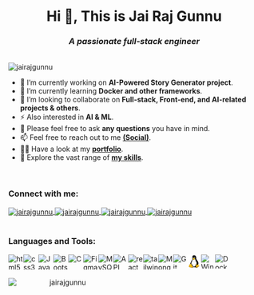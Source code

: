 <h1 align="center">Hi 👋, This is Jai Raj Gunnu</h1>
<h3 align="center"><i>A passionate full-stack engineer</i></h3>
<br>
<div align="left"> <img src="https://komarev.com/ghpvc/?username=jairajgunnu&label=Profile%20views&color=2f81f7&style=flat" alt="jairajgunnu" /></div>

- 🔭 I’m currently working on **AI-Powered Story Generator project**.
- 🌱 I’m currently learning **Docker and other frameworks**.
- 👯 I’m looking to collaborate on **Full-stack, Front-end, and AI-related projects & others**.
- ⚡ Also interested in **AI & ML**.
- 💬 Please feel free to ask **any questions** you have in mind.
- 📫 Feel free to reach out to me **[(Social)](#connect-with-me)**.
- 👨‍💻 Have a look at my **[portfolio](https://jairaj-portfolio.blogspot.com/)**.
- 📄 Explore the vast range of **[my skills](https://drive.google.com/file/d/1dsa-n81N4gOAHBPV11vxj3XQfvhIzZcH/view?usp=sharing)**.

<br>
<div align="left">
<h3>Connect with me:</h3>
<a href="https://linkedin.com/in/jairajgunnu" target="blank">
<img align="center" src="https://blogger.googleusercontent.com/img/b/R29vZ2xl/AVvXsEg1xGWiwUO8ZxUWbW5AVWBKcdfmzbWb1h4bGopCqq7oOSPy6igeS8grtbLnSjYqPg-7o-DxgyAKU9uqa4L8DDl_2OIUHo8ko2Pwbq2nK0kJ9ar6IvrNft2wNPFk7gX1PeUnsaSJxekkSokheBKA8g-rzluhgnsZ2f71GuARyxXVZApNikAg0JZ4_BQA3Vla/s1600/icons8-linkedin-48.png" alt="jairajgunnu" height="36" width="36" />
</a>
<a href="https://instagram.com/jairaj_gunnu" target="blank">
<img align="center" src="https://blogger.googleusercontent.com/img/b/R29vZ2xl/AVvXsEgIuPItNqA2XdQKc8Y4dt0eGzkh7haEwUSkxYXjeRdtWU4sxft98REISHioplkCc4KXJ0qR-7gyBjymr9hpPUf16S7TyiOQDg02yHARyjgb6zAZ73wKhx2HrKKKZTFtDkTT6b5OmPWSehkOsJLIrpUFHKgjXf-vJ926vy4y2ZTmJJ6k1a0pHgXdTuXyAeZk/s1600/icons8-instagram-48.png" alt="jairajgunnu" height="36" width="36" />
</a>
<a href="https://fb.com/jairajgunnu" target="blank">
<img align="center" src="https://blogger.googleusercontent.com/img/b/R29vZ2xl/AVvXsEh7oHX7bC15bwIR1MFLTIbfI_0623o8t1pTTq94HjKtIAqm4H5w1BbgmQBG9c617jx7i67jQrMjFSJMdqVqtkWtNtORbirPwc7EU0NdQtR4y8vYjMnx4Mv5AcLRiMfpQ5H5qCdlHE_qcxG-CavKgiX7oFJqLwZpr3Xuf04dH8--0jH1xMV1KcR_pVQJm9Qk/s1600/icons8-facebook-48.png" alt="jairajgunnu" height="33" width="33" />
</a>
<a href="https://twitter.com/jairajgunnu" target="blank">
<img align="center" src="https://blogger.googleusercontent.com/img/b/R29vZ2xl/AVvXsEiIRfYXLv3e6__9J-4m5gn_EbSTgGrfNdSslQYhnQOxRT_aOYFkDGQEejWTcHS5orptcNzKH6cA1t28YsBgCgQ8dRGbX3nxZKPhwuT6eclNFl3zJOykbmO2-vVlg_HFj9Z9lRgLFdiBOuKnCFzTLXxvg-eY8Y_JShBIIOIMdXrwpYBQsgGs8HaSqv6YUzMn/s1600/icons8-x-50%20(1).png" alt="jairajgunnu" height="28" width="28" />
</a>
</div>
<br>  

<div align="left">
<h3>Languages and Tools:</h3>
<div style="display: flex; flex-wrap: wrap;">
    <img src="https://img.icons8.com/?size=512&id=20909&format=png" alt="html5" width="30" height="30"/>
    <img src="https://img.icons8.com/?size=512&id=7gdY5qNXaKC0&format=png" alt="css3" width="30" height="30"/>
    <img src="https://img.icons8.com/?size=512&id=PXTY4q2Sq2lG&format=png" alt="Javascript" width="30" height="30"/> 
    <img src="https://getbootstrap.com/docs/5.3/assets/brand/bootstrap-logo-shadow.png" alt="Bootstrap" width="30" height="30"/> 
    <img src="https://upload.wikimedia.org/wikipedia/commons/1/19/C_Logo.png" alt="C" width="30" height="30"/>
    <img src="https://img.icons8.com/?size=512&id=zfHRZ6i1Wg0U&format=png" alt="Figma" width="30" height="30"/>  
    <img src="https://img.icons8.com/?size=512&id=QSjnrUKYMnxO&format=png" alt="MySQL" width="30" height="30"/>  
    <img src="https://img.icons8.com/?size=512&id=21895&format=png" alt="API" width="30" height="30"/> 
    <img src="https://img.icons8.com/?size=512&id=t4YbEbA834uH&format=png" alt="react" width="30" height="30"/> 
    <img src="https://blogger.googleusercontent.com/img/b/R29vZ2xl/AVvXsEg0T9nA2CImX9hVo54xpukh3tamrWCX9dVziFUgyArRwM7U2vXlIF2K3Zpu-Dz5qt3Yf-hxAUrk7_zjYusnCgaoc_mZkS2RkM3vNxUMTiD82XqXyPV-ewFbozAfZsFeGLn7zVO1LLxnaHDswTP6-GO9uUP7OmYOwCXBXRis2OqNAzqTTdEyBuiBAq7t4uk/s320/image-removebg-preview%20(1).png" alt="tailwind" width="30" height="30"/>  
    <img src="https://cdn.iconscout.com/icon/free/png-256/free-mongodb-3521676-2945120.png" alt="MongoDB" width="30" height="30"/>
    <img src="https://git-scm.com/images/logos/downloads/Git-Icon-1788C.png" alt="Git" width="28" height="28"/>
    <img src="https://raw.githubusercontent.com/github/explore/eb40fa94e4b686db568094600bb30065acce30c3/topics/linux/linux.png" alt="Linux" width="28" height="28"/>
    <img src="https://upload.wikimedia.org/wikipedia/commons/thumb/c/c7/Windows_logo_-_2012.png/438px-Windows_logo_-_2012.png" alt="Windows"width="28" height="28"/>
    <img src="https://cdn4.iconfinder.com/data/icons/logos-and-brands/512/97_Docker_logo_logos-512.png" alt="Docker" width="28" height="28"/>
</div>
</div>
<br> 

<center>
<img align="left" src="https://github-readme-stats.vercel.app/api/top-langs?username=jairajgunnu&show_icons=true&locale=en&layout=compact" alt="jairajgunnu" height="145px" width="44%" />
</center>
